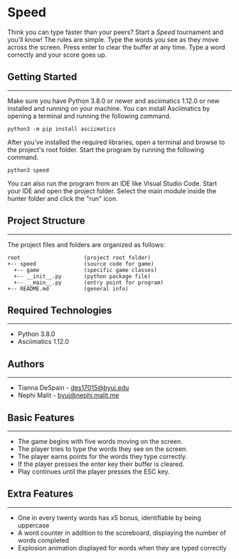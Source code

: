 # Speed
Think you can type faster than your peers? Start a <i>Speed</i> 
tournament and you'll know! The rules are simple. Type the words you 
see as they move across the screen. Press enter to clear the buffer at 
any time. Type a word correctly and your score goes up.

## Getting Started
---
Make sure you have Python 3.8.0 or newer and asciimatics 1.12.0 or new installed 
and running on your machine. You can install Asciimatics by opening a terminal 
and running the following command.
```
python3 -m pip install asciimatics
```
After you've installed the required libraries, open a terminal and browse to the 
project's root folder. Start the program by running the following command.
```
python3 speed 
```
You can also run the program from an IDE like Visual Studio Code. Start your IDE 
and open the project folder. Select the main module inside the hunter folder and 
click the "run" icon.

## Project Structure
---
The project files and folders are organized as follows:
```
root                    (project root folder)
+-- speed               (source code for game)
  +-- game              (specific game classes)
  +-- __init__.py       (python package file)
  +-- __main__.py       (entry point for program)
+-- README.md           (general info)
```

## Required Technologies
---
* Python 3.8.0
* Asciimatics 1.12.0

## Authors
---
* Tianna DeSpain - des17015@byui.edu
* Nephi Malit - byui@nephi.malit.me

## Basic Features
---
* The game begins with five words moving on the screen.
* The player tries to type the words they see on the screen.
* The player earns points for the words they type correctly.
* If the player presses the enter key their buffer is cleared.
* Play continues until the player presses the ESC key.

## Extra Features
---
* One in every twenty words has x5 bonus, identifiable by being uppercase
* A word counter in addition to the scoreboard, displaying the number of words completed
* Explosion animation displayed for words when they are typed correctly